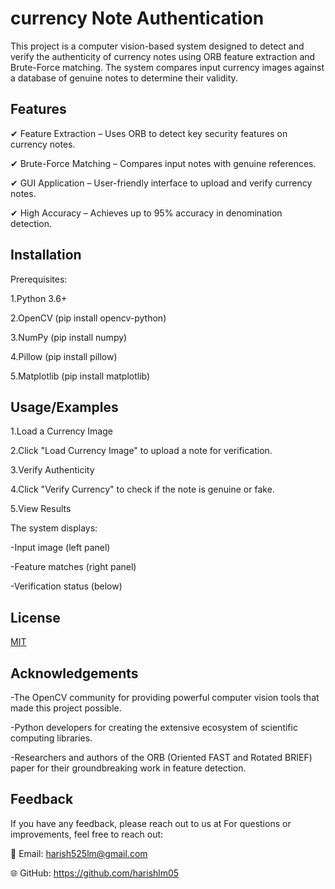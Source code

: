 
# currency Note Authentication

This project is a computer vision-based system designed to detect and verify the authenticity of  currency notes using ORB feature extraction and Brute-Force matching. The system compares input currency images against a database of genuine notes to determine their validity.

## Features

✔ Feature Extraction – Uses ORB to detect key security features on currency notes.

✔ Brute-Force Matching – Compares input notes with genuine references.

✔ GUI Application – User-friendly interface to upload and verify currency notes.

✔ High Accuracy – Achieves up to 95% accuracy in denomination detection.



## Installation

Prerequisites:

 1.Python 3.6+

 2.OpenCV (pip install opencv-python)

 3.NumPy (pip install numpy)

 4.Pillow (pip install pillow)

 5.Matplotlib (pip install matplotlib)




    
## Usage/Examples


1.Load a Currency Image

2.Click "Load Currency Image" to upload a note for verification.

3.Verify Authenticity

4.Click "Verify Currency" to check if the note is genuine or fake.

5.View Results

   The system displays:

   -Input image (left panel)

   -Feature matches (right panel)

   -Verification status (below)

## License

[MIT](https://choosealicense.com/licenses/mit/)


## Acknowledgements

 -The OpenCV community for providing powerful computer vision tools that made this project possible.

-Python developers for creating the extensive ecosystem of scientific computing libraries.

-Researchers and authors of the ORB (Oriented FAST and Rotated BRIEF) paper for their groundbreaking work in feature detection.

## Feedback

If you have any feedback, please reach out to us at For questions or improvements, feel free to reach out:

📩 Email: harish525lm@gmail.com

🌐 GitHub: https://github.com/harishlm05



